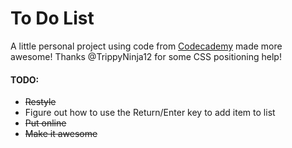 # To Do List

A little personal project using code from <a href="http://www.codecademy.com">Codecademy</a> made more awesome!
Thanks @TrippyNinja12 for some CSS positioning help!

#### TODO:
* ~~Restyle~~
* Figure out how to use the Return/Enter key to add item to list
* ~~Put online~~
* ~~Make it awesome~~

